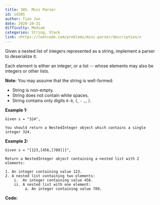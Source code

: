 ```yaml
---
title: 385. Mini Parser
id: id385
author: Tian Jun
date: 2020-10-31
difficulty: Medium
categories: String, Stack
link: <https://leetcode.com/problems/mini-parser/description/>
---
```


Given a nested list of integers represented as a string, implement a parser to
deserialize it.

Each element is either an integer, or a list -- whose elements may also be
integers or other lists.

**Note:** You may assume that the string is well-formed:

  * String is non-empty.
  * String does not contain white spaces.
  * String contains only digits `0-9`, `[`, `-` `,`, `]`.



**Example 1:**
            Given s = "324",        You should return a NestedInteger object which contains a single integer 324.    



**Example 2:**
            Given s = "[123,[456,[789]]]",        Return a NestedInteger object containing a nested list with 2 elements:        1. An integer containing value 123.    2. A nested list containing two elements:        i.  An integer containing value 456.        ii. A nested list with one element:             a. An integer containing value 789.    




**Code:**
